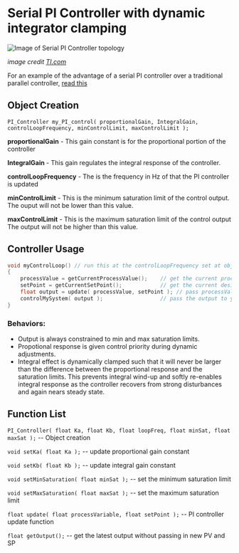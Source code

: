 # Serial PI Controller with dynamic integrator clamping

![Image of Serial PI Controller topology](https://e2e.ti.com/cfs-file.ashx/__key/communityserver-blogs-components-weblogfiles/00-00-00-07-88/4760.1.3.gif)

*image credit [TI.com](www.ti.com)*

For an example of the advantage of a serial PI controller over a traditional parallel controller, [read this](https://e2e.ti.com/blogs_/b/industrial_strength/archive/2015/07/20/teaching-your-pi-controller-to-behave-part-ii)

## Object Creation
```
PI_Controller my_PI_control( proportionalGain, IntegralGain, controlLoopFrequency, minControlLimit, maxControlLimit );
```

**proportionalGain** - This gain constant is for the proportional portion of the controller

**IntegralGain** - This gain regulates the integral response of the controller.

**controlLoopFrequency** - The is the frequency in Hz of that the PI controller is updated

**minControlLimit** - This is the minimum saturation limit of the control output.  The ouput will not be lower than this value.

**maxControlLimit** - This is the maximum saturation limit of the control output  The output will not be higher than this value.


## Controller Usage
```C
void myControlLoop() // run this at the controlLoopFrequency set at object creation
{
    processValue = getCurrentProcessValue();    // get the current process value from the system you are controlling
    setPoint = getCurrentSetPoint();            // get the current desired set point for the system
    float output = update( processValue, setPoint ); // pass processValue and setPoint into the PI controller, the updated result is returned as a float
    controlMySystem( output );                  // pass the output to your control scheme
}
```

### Behaviors:
* Output is always constrained to min and max saturation limits.
* Propotional response is given control priority during dynamic adjustments.
* Integral effect is dynamically clamped such that it will never be larger than the difference between the proportional response and the saturation limits.  This prevents integral wind-up and softly re-enables integral response as the controller recovers from strong disturbances and again nears steady state.

## Function List

`PI_Controller( float Ka, float Kb, float loopFreq, float minSat, float maxSat );` -- Object creation

`void setKa( float Ka );` -- update proportional gain constant

`void setKb( float Kb );` -- update integral gain constant

`void setMinSaturation( float minSat );` -- set the minimum saturation limit

`void setMaxSaturation( float maxSat );` -- set the maximum saturation limit

`float update( float processVariable, float setPoint );` -- PI controller update function

`float getOutput();` -- get the latest output without passing in new PV and SP


